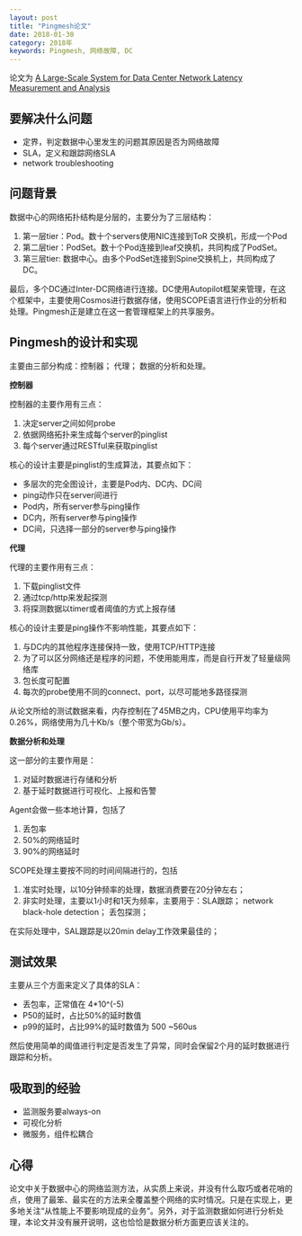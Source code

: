 ```yaml
---
layout: post
title: "Pingmesh论文"
date: 2018-01-30
category: 2018年
keywords: Pingmesh, 网络故障, DC
---
```


论文为 [A Large-Scale System for Data Center Network Latency Measurement and Analysis](http://conferences.sigcomm.org/sigcomm/2015/pdf/papers/p139.pdf)

## 要解决什么问题

* 定界，判定数据中心里发生的问题其原因是否为网络故障
* SLA，定义和跟踪网络SLA
* network troubleshooting

## 问题背景

数据中心的网络拓扑结构是分层的，主要分为了三层结构：

1. 第一层tier：Pod。数十个servers使用NIC连接到ToR 交换机，形成一个Pod
2. 第二层tier：PodSet。数十个Pod连接到leaf交换机，共同构成了PodSet。
3. 第三层tier: 数据中心。由多个PodSet连接到Spine交换机上，共同构成了DC。

最后，多个DC通过Inter-DC网络进行连接。DC使用Autopilot框架来管理，在这个框架中，主要使用Cosmos进行数据存储，使用SCOPE语言进行作业的分析和处理。Pingmesh正是建立在这一套管理框架上的共享服务。

## Pingmesh的设计和实现

主要由三部分构成：控制器； 代理； 数据的分析和处理。

**控制器**

控制器的主要作用有三点：

1. 决定server之间如何probe
2. 依据网络拓扑来生成每个server的pinglist
3. 每个server通过RESTful来获取pinglist

核心的设计主要是pinglist的生成算法，其要点如下：

* 多层次的完全图设计，主要是Pod内、DC内、DC间
* ping动作只在server间进行
* Pod内，所有server参与ping操作
* DC内，所有server参与ping操作
* DC间，只选择一部分的server参与ping操作

**代理**

代理的主要作用有三点：

1. 下载pinglist文件
2. 通过tcp/http来发起探测
3. 将探测数据以timer或者阈值的方式上报存储

核心的设计主要是ping操作不影响性能，其要点如下：

1. 与DC内的其他程序连接保持一致，使用TCP/HTTP连接
2. 为了可以区分网络还是程序的问题，不使用能用库，而是自行开发了轻量级网络库
3. 包长度可配置
4. 每次的probe使用不同的connect、port，以尽可能地多路径探测

从论文所给的测试数据来看，内存控制在了45MB之内，CPU使用平均率为0.26%，网络使用为几十Kb/s（整个带宽为Gb/s）。

**数据分析和处理**

这一部分的主要作用是：

1. 对延时数据进行存储和分析
2. 基于延时数据进行可视化、上报和告警

Agent会做一些本地计算，包括了

1.  丢包率
2. 50%的网络延时
3. 90%的网络延时

SCOPE处理主要按不同的时间间隔进行的，包括

1.  准实时处理，以10分钟频率的处理，数据消费要在20分钟左右； 
2. 非实时处理，主要以1小时和1天为频率，主要用于：SLA跟踪； network black-hole detection； 丢包探测；
 
在实际处理中，SAL跟踪是以20min delay工作效果最佳的；

## 测试效果

主要从三个方面来定义了具体的SLA：

* 丢包率，正常值在 4*10^(-5)
* P50的延时，占比50%的延时数值
* p99的延时，占比99%的延时数值为 500 ~560us

然后使用简单的阈值进行判定是否发生了异常，同时会保留2个月的延时数据进行跟踪和分析。

## 吸取到的经验

* 监测服务要always-on
* 可视化分析
* 微服务，组件松耦合

## 心得

论文中关于数据中心的网络监测方法，从实质上来说，并没有什么取巧或者花哨的点，使用了最笨、最实在的方法来全覆盖整个网络的实时情况。只是在实现上，更多地关注“从性能上不要影响现成的业务”。另外，对于监测数据如何进行分析处理，本论文并没有展开说明，这也恰恰是数据分析方面更应该关注的。